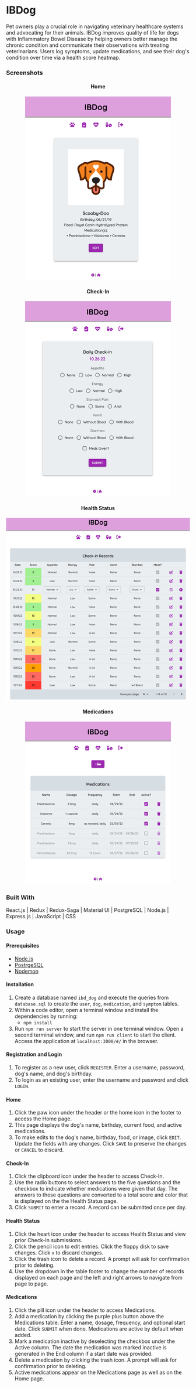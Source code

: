 
# IBDog

Pet owners play a crucial role in navigating veterinary healthcare systems and advocating for their animals. IBDog improves quality of life for dogs with Inflammatory Bowel Disease by helping owners better manage the chronic condition and communicate their observations with treating veterinarians. Users log symptoms, update medications, and see their dog's condition over time via a health score heatmap. 

### Screenshots
<h4 align="center">Home</h4>
<div align="center">
 <img src="public/images/home.png" width=400 />
</div>

<h4 align="center">Check-In</h4>
<div align="center">
 <img src="public/images/checkin.png" width=400 />
</div>

<h4 align="center">Health Status</h4>
<div align="center">
 <img src="public/images/healthstatus.png" width=600 />
</div>

<h4 align="center">Medications</h4>
<div align="center">
 <img src="public/images/medications.png" width=400 />
</div>

### Built With

React.js | Redux | Redux-Saga | Material UI | PostgreSQL | Node.js | Express.js | JavaScript | CSS

### Usage

#### Prerequisites

- [Node.js](https://nodejs.org/en/)
- [PostrgeSQL](https://www.postgresql.org/)
- [Nodemon](https://nodemon.io/)

#### Installation

1. Create a database named `ibd_dog` and execute the queries from `database.sql` to create the `user`, `dog`, `medication`, and `symptom` tables. 
2. Within a code editor, open a terminal window and install the dependencies by running:
    - `npm install`
3. Run `npm run server` to start the server in one terminal window. Open a second terminal window, and run `npm run client` to start the client. Access the application at `localhost:3000/#/` in the browser.

#### Registration and Login

1. To register as a new user, click `REGISTER`. Enter a username, password, dog's name, and dog's birthday.
2. To login as an existing user, enter the username and password and click `LOGIN`. 

#### Home

1. Click the paw icon under the header or the home icon in the footer to access the Home page. 
2. This page displays the dog's name, birthday, current food, and active medications.
3. To make edits to the dog's name, birthday, food, or image, click `EDIT`. Update the fields with any changes. Click `SAVE` to preserve the changes or `CANCEL` to discard.

#### Check-In

1. Click the clipboard icon under the header to access Check-In.
2. Use the radio buttons to select answers to the five questions and the checkbox to indicate whether medications were given that day. The answers to these questions are converted to a total score and color that is displayed on the the Health Status page.
3. Click `SUBMIT` to enter a record. A record can be submitted once per day.

#### Health Status

1. Click the heart icon under the header to access Health Status and view prior Check-In submissions.
2. Click the pencil icon to edit entries. Click the floppy disk to save changes. Click `x` to discard changes. 
3. Click the trash icon to delete a record. A prompt will ask for confirmation prior to deleting.
4. Use the dropdown in the table footer to change the number of records displayed on each page and the left and right arrows to navigate from page to page. 

#### Medications

1. Click the pill icon under the header to access Medications.
2. Add a medication by clicking the purple plus button above the Medications table. Enter a name, dosage, frequency, and optional start date. Click `SUBMIT` when done. Medications are active by default when added.
3. Mark a medication inactive by deselecting the checkbox under the Active column. The date the medication was marked inactive is generated in the End column if a start date was provided.
4. Delete a medication by clicking the trash icon. A prompt will ask for confirmation prior to deleting.
5. Active medications appear on the Medications page as well as on the Home page. 




